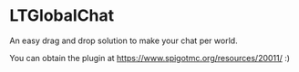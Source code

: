 # LTGlobalChat
An easy drag and drop solution to make your chat per world.

You can obtain the plugin at https://www.spigotmc.org/resources/20011/ :)
